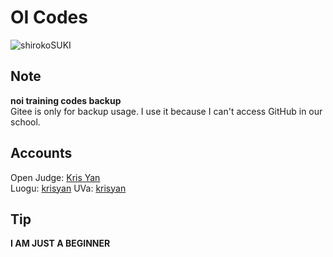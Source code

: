 # OI Codes

![shirokoSUKI](https://cdn.luogu.com.cn/upload/image_hosting/j3njc5q3.png)

## Note

**noi training codes backup**  
Gitee is only for backup usage. I use it because I can't access GitHub in our school.

## Accounts

Open Judge: [Kris Yan](http://openjudge.cn/user/1341523/)  
Luogu: [krisyan](https://www.luogu.com.cn/user/1124126) 
UVa: [krisyan](https://onlinejudge.org/)  

## Tip

**I AM JUST A BEGINNER**